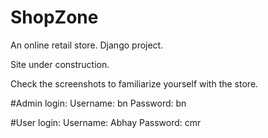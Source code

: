 ShopZone
========

An online retail store. Django project.

Site under construction.

Check the screenshots to familiarize yourself with the store.

#Admin login:
	Username: bn
	Password: bn

#User login:
	Username: Abhay
	Password: cmr